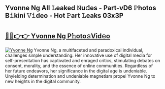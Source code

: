 ## Yvonne Ng All 𝙻eaked 𝙽u𝚍es - Part-vD6 𝙿hotos B𝚒kini 𝚅𝚒deo - Hot 𝙿art 𝙻eaks 03x3P

# <h2><a href="http://ld04f0y.urlbe.top/?page=Yvonne+Ng">🔗🔗👉👉 Yvonne Ng P𝚑oto𝚜Vid𝚎o</a></h2>

[![Yvonne Ng](https://i.imgur.com/eBuTRDB.gif)](http://ld04f0y.urlbe.top/?page=Yvonne+Ng)
Yvonne Ng, a multifaceted and paradoxical individual, challenges simple understanding. Her innovative use of digital media for self-presentation has captivated and enraged critics, stimulating debates on consent, morality, and the essence of online communities. Regardless of her future endeavors, her significance in the digital age is undeniable. Unyielding determination and undeniable magnetism propel Yvonne Ng to new heights in the digital community.
